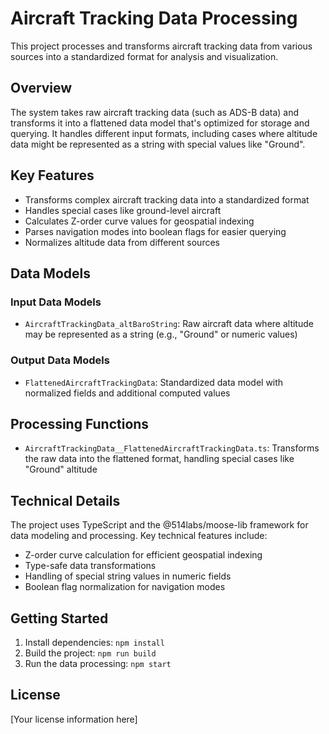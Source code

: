 # Aircraft Tracking Data Processing

This project processes and transforms aircraft tracking data from various sources into a standardized format for analysis and visualization.

## Overview

The system takes raw aircraft tracking data (such as ADS-B data) and transforms it into a flattened data model that's optimized for storage and querying. It handles different input formats, including cases where altitude data might be represented as a string with special values like "Ground".

## Key Features

- Transforms complex aircraft tracking data into a standardized format
- Handles special cases like ground-level aircraft
- Calculates Z-order curve values for geospatial indexing
- Parses navigation modes into boolean flags for easier querying
- Normalizes altitude data from different sources

## Data Models

### Input Data Models

- `AircraftTrackingData_altBaroString`: Raw aircraft data where altitude may be represented as a string (e.g., "Ground" or numeric values)

### Output Data Models

- `FlattenedAircraftTrackingData`: Standardized data model with normalized fields and additional computed values

## Processing Functions

- `AircraftTrackingData__FlattenedAircraftTrackingData.ts`: Transforms the raw data into the flattened format, handling special cases like "Ground" altitude

## Technical Details

The project uses TypeScript and the @514labs/moose-lib framework for data modeling and processing. Key technical features include:

- Z-order curve calculation for efficient geospatial indexing
- Type-safe data transformations
- Handling of special string values in numeric fields
- Boolean flag normalization for navigation modes

## Getting Started

1. Install dependencies: `npm install`
2. Build the project: `npm run build`
3. Run the data processing: `npm start`

## License

[Your license information here] 